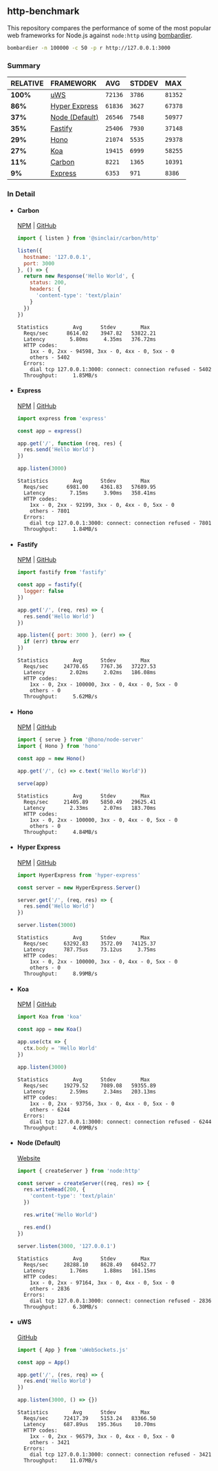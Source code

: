## http-benchmark

This repository compares the performance of some of the most popular web frameworks for Node.js against `node:http` using [bombardier](https://github.com/codesenberg/bombardier).

```bash
bombardier -n 100000 -c 50 -p r http://127.0.0.1:3000
```

### Summary

| RELATIVE | FRAMEWORK | AVG | STDDEV | MAX |
| :--- | :--- | :--- | :--- | :--- |
| **100%** | [uWS](#uws) | `72136` | `3786` | `81352` |
| **86%** | [Hyper Express](#hyper-express) | `61836` | `3627` | `67378` |
| **37%** | [Node (Default)](#node-default) | `26546` | `7548` | `50977` |
| **35%** | [Fastify](#fastify) | `25406` | `7930` | `37148` |
| **29%** | [Hono](#hono) | `21074` | `5535` | `29378` |
| **27%** | [Koa](#koa) | `19415` | `6999` | `58255` |
| **11%** | [Carbon](#carbon) | `8221` | `1365` | `10391` |
| **9%** | [Express](#express) | `6353` | `971` | `8386` |


### In Detail

- #### Carbon
  [NPM](https://npmjs.com/@sinclair/carbon) | [GitHub](https://github.com/sinclairzx81/carbon)
  ```js
  import { listen } from '@sinclair/carbon/http'

  listen({
    hostname: '127.0.0.1',
    port: 3000
  }, () => {
    return new Response('Hello World', {
      status: 200,
      headers: {
        'content-type': 'text/plain'
      }
    })
  })
  ```

  ```
  Statistics        Avg      Stdev        Max
    Reqs/sec      8614.02    3947.82   53822.21
    Latency        5.80ms     4.35ms   376.72ms
    HTTP codes:
      1xx - 0, 2xx - 94598, 3xx - 0, 4xx - 0, 5xx - 0
      others - 5402
    Errors:
      dial tcp 127.0.0.1:3000: connect: connection refused - 5402
    Throughput:     1.85MB/s
  ```

- #### Express
  [NPM](https://npmjs.com/express) | [GitHub](https://github.com/expressjs/express)
  ```js
  import express from 'express'

  const app = express()

  app.get('/', function (req, res) {
    res.send('Hello World')
  })

  app.listen(3000)
  ```

  ```
  Statistics        Avg      Stdev        Max
    Reqs/sec      6981.00    4361.83   57689.95
    Latency        7.15ms     3.90ms   358.41ms
    HTTP codes:
      1xx - 0, 2xx - 92199, 3xx - 0, 4xx - 0, 5xx - 0
      others - 7801
    Errors:
      dial tcp 127.0.0.1:3000: connect: connection refused - 7801
    Throughput:     1.84MB/s
  ```

- #### Fastify
  [NPM](https://npmjs.com/fastify) | [GitHub](https://github.com/fastify/fastify)
  ```js
  import fastify from 'fastify'

  const app = fastify({
    logger: false
  })

  app.get('/', (req, res) => {
    res.send('Hello World')
  })

  app.listen({ port: 3000 }, (err) => {
    if (err) throw err
  })
  ```

  ```
  Statistics        Avg      Stdev        Max
    Reqs/sec     24770.65    7767.36   37227.53
    Latency        2.02ms     2.02ms   186.08ms
    HTTP codes:
      1xx - 0, 2xx - 100000, 3xx - 0, 4xx - 0, 5xx - 0
      others - 0
    Throughput:     5.62MB/s
  ```

- #### Hono
  [NPM](https://npmjs.com/hono) | [GitHub](https://github.com/honojs/hono)
  ```js
  import { serve } from '@hono/node-server'
  import { Hono } from 'hono'

  const app = new Hono()

  app.get('/', (c) => c.text('Hello World'))

  serve(app)
  ```

  ```
  Statistics        Avg      Stdev        Max
    Reqs/sec     21405.89    5850.49   29625.41
    Latency        2.33ms     2.07ms   183.70ms
    HTTP codes:
      1xx - 0, 2xx - 100000, 3xx - 0, 4xx - 0, 5xx - 0
      others - 0
    Throughput:     4.84MB/s
  ```

- #### Hyper Express
  [NPM](https://npmjs.com/hyper-express) | [GitHub](https://github.com/kartikk221/hyper-express)
  ```js
  import HyperExpress from 'hyper-express'

  const server = new HyperExpress.Server()

  server.get('/', (req, res) => {
    res.send('Hello World')
  })

  server.listen(3000)
  ```

  ```
  Statistics        Avg      Stdev        Max
    Reqs/sec     63292.83    3572.09   74125.37
    Latency      787.75us    73.12us     3.75ms
    HTTP codes:
      1xx - 0, 2xx - 100000, 3xx - 0, 4xx - 0, 5xx - 0
      others - 0
    Throughput:     8.99MB/s
  ```

- #### Koa
  [NPM](https://npmjs.com/koa) | [GitHub](https://github.com/koajs/koa)
  ```js
  import Koa from 'koa'

  const app = new Koa()

  app.use(ctx => {
    ctx.body = 'Hello World'
  })

  app.listen(3000)
  ```

  ```
  Statistics        Avg      Stdev        Max
    Reqs/sec     19279.52    7089.08   59355.89
    Latency        2.59ms     2.34ms   203.13ms
    HTTP codes:
      1xx - 0, 2xx - 93756, 3xx - 0, 4xx - 0, 5xx - 0
      others - 6244
    Errors:
      dial tcp 127.0.0.1:3000: connect: connection refused - 6244
    Throughput:     4.09MB/s
  ```

- #### Node (Default)
  [Website](https://nodejs.org/api/http.html)
  ```js
  import { createServer } from 'node:http'

  const server = createServer((req, res) => {
    res.writeHead(200, {
      'content-type': 'text/plain'
    })

    res.write('Hello World')

    res.end()
  })

  server.listen(3000, '127.0.0.1')
  ```

  ```
  Statistics        Avg      Stdev        Max
    Reqs/sec     28288.10    8628.49   60452.77
    Latency        1.76ms     1.88ms   161.15ms
    HTTP codes:
      1xx - 0, 2xx - 97164, 3xx - 0, 4xx - 0, 5xx - 0
      others - 2836
    Errors:
      dial tcp 127.0.0.1:3000: connect: connection refused - 2836
    Throughput:     6.30MB/s
  ```

- #### uWS
  [GitHub](https://github.com/uNetworking/uWebSockets.js)
  ```js
  import { App } from 'uWebSockets.js'

  const app = App()

  app.get('/', (res, req) => {
    res.end('Hello World')
  })

  app.listen(3000, () => {})
  ```

  ```
  Statistics        Avg      Stdev        Max
    Reqs/sec     72417.39    5153.24   83366.50
    Latency      687.89us   195.36us    10.70ms
    HTTP codes:
      1xx - 0, 2xx - 96579, 3xx - 0, 4xx - 0, 5xx - 0
      others - 3421
    Errors:
      dial tcp 127.0.0.1:3000: connect: connection refused - 3421
    Throughput:    11.07MB/s
  ```


